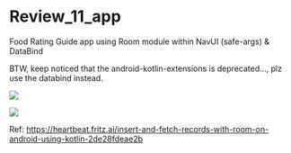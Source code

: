 # Review_11_app
Food Rating Guide app using Room module within NavUI (safe-args) &amp; DataBind

BTW, keep noticed that the android-kotlin-extensions is deprecated..., plz use the databind instead.

![](https://raw.githubusercontent.com/QueenieCplusplus/Review_11_app/main/output1.png)

![](https://raw.githubusercontent.com/QueenieCplusplus/Review_11_app/main/output2.png)

Ref: https://heartbeat.fritz.ai/insert-and-fetch-records-with-room-on-android-using-kotlin-2de28fdeae2b
